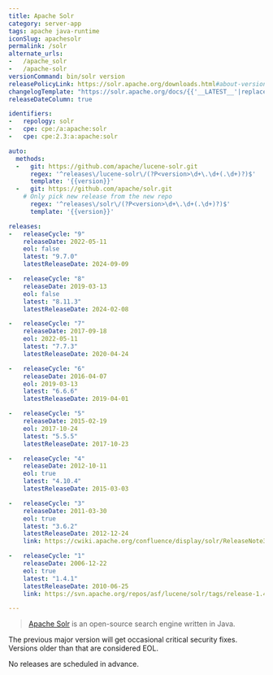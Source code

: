 ```yaml
---
title: Apache Solr
category: server-app
tags: apache java-runtime
iconSlug: apachesolr
permalink: /solr
alternate_urls:
-   /apache_solr
-   /apache-solr
versionCommand: bin/solr version
releasePolicyLink: https://solr.apache.org/downloads.html#about-versions-and-support
changelogTemplate: "https://solr.apache.org/docs/{{'__LATEST__'|replace:'.','_'}}/changes/Changes.html"
releaseDateColumn: true

identifiers:
-   repology: solr
-   cpe: cpe:/a:apache:solr
-   cpe: cpe:2.3:a:apache:solr

auto:
  methods:
  -   git: https://github.com/apache/lucene-solr.git
      regex: '^releases\/lucene-solr\/(?P<version>\d+\.\d+(.\d+)?)$'
      template: '{{version}}'
  -   git: https://github.com/apache/solr.git
    # Only pick new release from the new repo
      regex: '^releases\/solr\/(?P<version>\d+\.\d+(.\d+)?)$'
      template: '{{version}}'

releases:
-   releaseCycle: "9"
    releaseDate: 2022-05-11
    eol: false
    latest: "9.7.0"
    latestReleaseDate: 2024-09-09

-   releaseCycle: "8"
    releaseDate: 2019-03-13
    eol: false
    latest: "8.11.3"
    latestReleaseDate: 2024-02-08

-   releaseCycle: "7"
    releaseDate: 2017-09-18
    eol: 2022-05-11
    latest: "7.7.3"
    latestReleaseDate: 2020-04-24

-   releaseCycle: "6"
    releaseDate: 2016-04-07
    eol: 2019-03-13
    latest: "6.6.6"
    latestReleaseDate: 2019-04-01

-   releaseCycle: "5"
    releaseDate: 2015-02-19
    eol: 2017-10-24
    latest: "5.5.5"
    latestReleaseDate: 2017-10-23

-   releaseCycle: "4"
    releaseDate: 2012-10-11
    eol: true
    latest: "4.10.4"
    latestReleaseDate: 2015-03-03

-   releaseCycle: "3"
    releaseDate: 2011-03-30
    eol: true
    latest: "3.6.2"
    latestReleaseDate: 2012-12-24
    link: https://cwiki.apache.org/confluence/display/solr/ReleaseNote362

-   releaseCycle: "1"
    releaseDate: 2006-12-22
    eol: true
    latest: "1.4.1"
    latestReleaseDate: 2010-06-25
    link: https://svn.apache.org/repos/asf/lucene/solr/tags/release-1.4.1/CHANGES.txt

---
```


> [Apache Solr](https://solr.apache.org/) is an open-source search engine written in Java.

The previous major version will get occasional critical security fixes.
Versions older than that are considered EOL.

No releases are scheduled in advance.
